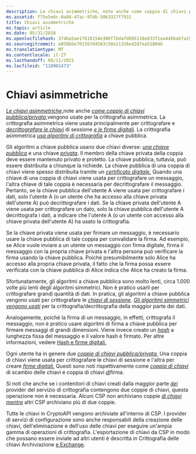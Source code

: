 ```yaml
---
description: Le chiavi asimmetriche, note anche come coppie di chiavi pubblica/privata, vengono usate per la crittografia asimmetrica. La crittografia asimmetrica viene usata principalmente per crittografare e decrittografare le chiavi di sessione e le firme digitali. La crittografia asimmetrica usa algoritmi di crittografia a chiave pubblica.
ms.assetid: f75e5e6c-0a84-47ac-97db-5063327f7931
title: Chiavi asimmetriche
ms.topic: article
ms.date: 05/31/2018
ms.openlocfilehash: 374ba5ae17610154e306f7bdafd895116e83371ea446babfa19b5c92c29a2247
ms.sourcegitcommit: e858bbe701567d4583c50a11326e42d7ea51804b
ms.translationtype: MT
ms.contentlocale: it-IT
ms.lasthandoff: 08/11/2021
ms.locfileid: "118901473"
---
```

# <a name="asymmetric-keys"></a>Chiavi asimmetriche

[*Le chiavi asimmetriche,*](../secgloss/a-gly.md)note anche [*come coppie di chiavi pubblica/privata,*](../secgloss/p-gly.md)vengono usate per la crittografia asimmetrica. La crittografia asimmetrica viene usata principalmente per crittografare e [*decrittografare le chiavi*](../secgloss/s-gly.md) di sessione [*e le firme digitali*](../secgloss/d-gly.md). La crittografia asimmetrica [*usa algoritmi di crittografia*](../secgloss/p-gly.md) a chiave pubblica.

Gli algoritmi a chiave pubblica usano due chiavi diverse: [*una chiave pubblica*](../secgloss/p-gly.md) e una chiave [*privata*](../secgloss/p-gly.md). Il membro della chiave privata della coppia deve essere mantenuto privato e protetto. La chiave pubblica, tuttavia, può essere distribuita a chiunque la richiede. La chiave pubblica di una coppia di chiavi viene spesso distribuita tramite un [*certificato digitale.*](../secgloss/c-gly.md) Quando una chiave di una coppia di chiavi viene usata per crittografare un messaggio, l'altra chiave di tale coppia è necessaria per decrittografare il messaggio. Pertanto, se la chiave pubblica dell'utente A viene usata per crittografare i dati, solo l'utente A (o un utente che ha accesso alla chiave privata dell'utente A) può decrittografare i dati. Se la chiave privata dell'utente A viene usata per crittografare un dato, solo la chiave pubblica dell'utente A decrittografa i dati, a indicare che l'utente A (o un utente con accesso alla chiave privata dell'utente A) ha usato la crittografia.

Se la chiave privata viene usata per firmare un messaggio, è necessario usare la chiave pubblica di tale coppia per convalidare la firma. Ad esempio, se Alice vuole inviare a un utente un messaggio con firma digitale, firma il messaggio con la propria chiave privata e l'altra persona può verificare la firma usando la chiave pubblica. Poiché presumibilmente solo Alice ha accesso alla propria chiave privata, il fatto che la firma possa essere verificata con la chiave pubblica di Alice indica che Alice ha creato la firma.

Sfortunatamente, gli algoritmi a chiave pubblica sono molto lenti, circa 1.000 volte più lenti degli algoritmi simmetrici. Non è pratico usarli per crittografare grandi quantità di dati. In pratica, gli algoritmi a chiave pubblica vengono usati per crittografare le [*chiavi di sessione*](../secgloss/s-gly.md). [*Gli algoritmi simmetrici vengono usati*](../secgloss/s-gly.md) per la crittografia/decrittografia della maggior parte dei dati.

Analogamente, poiché la firma di un messaggio, in effetti, crittografa il messaggio, non è pratico usare algoritmi di firma a chiave pubblica per firmare messaggi di grandi dimensioni. Viene invece creato un [*hash*](../secgloss/h-gly.md) a lunghezza fissa del messaggio e il valore hash è firmato. Per altre informazioni, vedere [Hash e firme digitali.](hashes-and-digital-signatures.md)

Ogni utente ha in genere due [*coppie di chiavi pubblica/privata.*](../secgloss/p-gly.md) Una coppia di chiavi viene usata per crittografare le chiavi di sessione e l'altra per creare [*firme digitali.*](../secgloss/d-gly.md) Questi sono noti rispettivamente come [*coppia di chiavi*](../secgloss/k-gly.md) di scambio delle chiavi e coppia di chiavi [*di*](../secgloss/s-gly.md)firma.

Si noti che anche se i contenitori di chiavi creati dalla maggior parte [*dei*](../secgloss/c-gly.md) provider del servizio di crittografia contengono due coppie di chiavi, questa operazione non è necessaria. Alcuni CSP non archiviano coppie [*di chiavi mentre*](../secgloss/k-gly.md) altri CSP archiviano più di due coppie.

Tutte le chiavi in CryptoAPI vengono archiviate all'interno di CSP. I provider di servizi di configurazione sono anche responsabili della creazione delle chiavi, dell'eliminazione e dell'uso delle chiavi per eseguire un'ampia gamma di operazioni di crittografia. L'esportazione di chiavi da CSP in modo che possano essere inviate ad altri utenti è descritta in Crittografia delle chiavi Archiviazione [e Exchange](cryptographic-key-storage-and-exchange.md).

 

 
